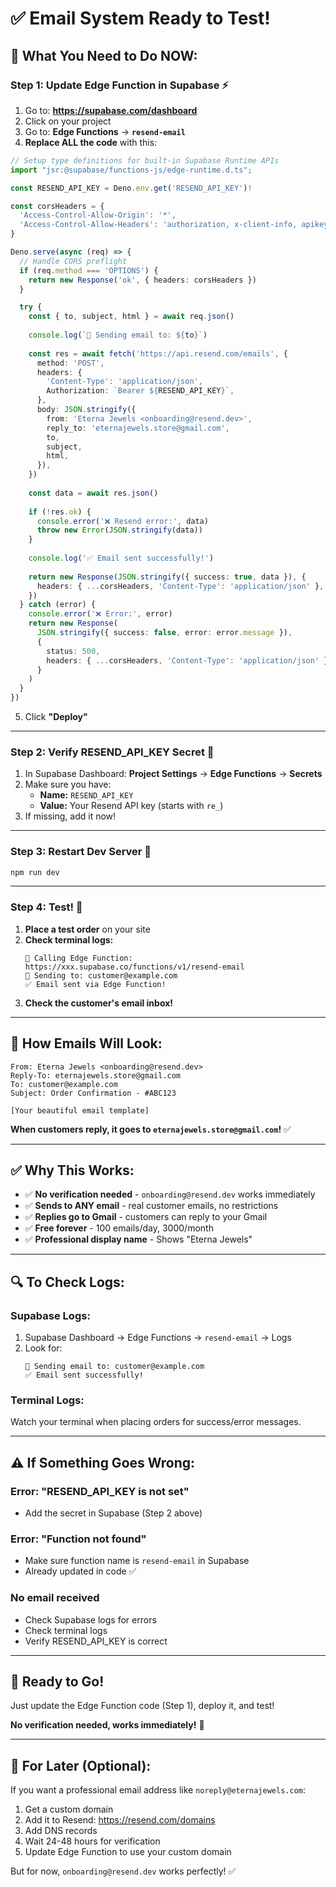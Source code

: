 # ✅ Email System Ready to Test!

## 🎯 **What You Need to Do NOW:**

### **Step 1: Update Edge Function in Supabase** ⚡

1. Go to: **https://supabase.com/dashboard**
2. Click on your project
3. Go to: **Edge Functions** → **`resend-email`**
4. **Replace ALL the code** with this:

```typescript
// Setup type definitions for built-in Supabase Runtime APIs
import "jsr:@supabase/functions-js/edge-runtime.d.ts";

const RESEND_API_KEY = Deno.env.get('RESEND_API_KEY')!

const corsHeaders = {
  'Access-Control-Allow-Origin': '*',
  'Access-Control-Allow-Headers': 'authorization, x-client-info, apikey, content-type',
}

Deno.serve(async (req) => {
  // Handle CORS preflight
  if (req.method === 'OPTIONS') {
    return new Response('ok', { headers: corsHeaders })
  }

  try {
    const { to, subject, html } = await req.json()
    
    console.log(`📧 Sending email to: ${to}`)
    
    const res = await fetch('https://api.resend.com/emails', {
      method: 'POST',
      headers: {
        'Content-Type': 'application/json',
        Authorization: `Bearer ${RESEND_API_KEY}`,
      },
      body: JSON.stringify({
        from: 'Eterna Jewels <onboarding@resend.dev>',
        reply_to: 'eternajewels.store@gmail.com',
        to,
        subject,
        html,
      }),
    })
    
    const data = await res.json()
    
    if (!res.ok) {
      console.error('❌ Resend error:', data)
      throw new Error(JSON.stringify(data))
    }
    
    console.log('✅ Email sent successfully!')
    
    return new Response(JSON.stringify({ success: true, data }), {
      headers: { ...corsHeaders, 'Content-Type': 'application/json' },
    })
  } catch (error) {
    console.error('❌ Error:', error)
    return new Response(
      JSON.stringify({ success: false, error: error.message }),
      { 
        status: 500,
        headers: { ...corsHeaders, 'Content-Type': 'application/json' },
      }
    )
  }
})
```

5. Click **"Deploy"**

---

### **Step 2: Verify RESEND_API_KEY Secret** 🔑

1. In Supabase Dashboard: **Project Settings** → **Edge Functions** → **Secrets**
2. Make sure you have:
   - **Name:** `RESEND_API_KEY`
   - **Value:** Your Resend API key (starts with `re_`)
3. If missing, add it now!

---

### **Step 3: Restart Dev Server** 🔄

```bash
npm run dev
```

---

### **Step 4: Test!** 🧪

1. **Place a test order** on your site
2. **Check terminal logs:**
   ```
   📧 Calling Edge Function: https://xxx.supabase.co/functions/v1/resend-email
   📧 Sending to: customer@example.com
   ✅ Email sent via Edge Function!
   ```
3. **Check the customer's email inbox!**

---

## 📧 **How Emails Will Look:**

```
From: Eterna Jewels <onboarding@resend.dev>
Reply-To: eternajewels.store@gmail.com
To: customer@example.com
Subject: Order Confirmation - #ABC123

[Your beautiful email template]
```

**When customers reply, it goes to `eternajewels.store@gmail.com`!** ✅

---

## ✅ **Why This Works:**

- ✅ **No verification needed** - `onboarding@resend.dev` works immediately
- ✅ **Sends to ANY email** - real customer emails, no restrictions
- ✅ **Replies go to Gmail** - customers can reply to your Gmail
- ✅ **Free forever** - 100 emails/day, 3000/month
- ✅ **Professional display name** - Shows "Eterna Jewels"

---

## 🔍 **To Check Logs:**

### **Supabase Logs:**
1. Supabase Dashboard → Edge Functions → `resend-email` → Logs
2. Look for:
   ```
   📧 Sending email to: customer@example.com
   ✅ Email sent successfully!
   ```

### **Terminal Logs:**
Watch your terminal when placing orders for success/error messages.

---

## ⚠️ **If Something Goes Wrong:**

### **Error: "RESEND_API_KEY is not set"**
- Add the secret in Supabase (Step 2 above)

### **Error: "Function not found"**
- Make sure function name is `resend-email` in Supabase
- Already updated in code ✅

### **No email received**
- Check Supabase logs for errors
- Check terminal logs
- Verify RESEND_API_KEY is correct

---

## 🚀 **Ready to Go!**

Just update the Edge Function code (Step 1), deploy it, and test!

**No verification needed, works immediately!** 🎉

---

## 📝 **For Later (Optional):**

If you want a professional email address like `noreply@eternajewels.com`:

1. Get a custom domain
2. Add it to Resend: https://resend.com/domains
3. Add DNS records
4. Wait 24-48 hours for verification
5. Update Edge Function to use your custom domain

But for now, `onboarding@resend.dev` works perfectly! ✅

